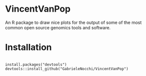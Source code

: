 # VincentVanPop
An R package to draw nice plots for the output of some of the most common open source genomics tools and software.
# Installation
<code>
install.packages("devtools")
devtools::install_github("GabrieleNocchi/VincentVanPop")
</code>
